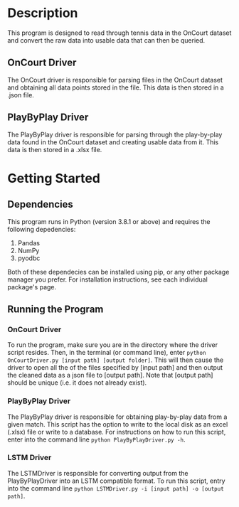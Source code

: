 # Description 
This program is designed to read through tennis data in the OnCourt dataset and convert the raw data into usable data that can then be queried.
## OnCourt Driver
The OnCourt driver is responsible for parsing files in the OnCourt dataset and obtaining all data points stored in the file. This data is then stored in a .json file.
## PlayByPlay Driver
The PlayByPlay driver is responsible for parsing through the play-by-play data found in the OnCourt dataset and creating usable data from it. This data is then stored in a .xlsx file. 
# Getting Started
## Dependencies
This program runs in Python (version 3.8.1 or above) and requires the following depedencies:
1. Pandas
2. NumPy
3. pyodbc

Both of these dependecies can be installed using pip, or any other package manager you prefer. For installation instructions, see each individual package's page.
## Running the Program
### OnCourt Driver
To run the program, make sure you are in the directory where the driver script resides. Then, in the terminal (or command line), enter `python OnCourtDriver.py [input path] [output folder]`. This will then cause the driver to open all the of the files specified by [input path] and then output the cleaned data as a json file to [output path]. Note that [output path] should be unique (i.e. it does not already exist).
### PlayByPlay Driver
The PlayByPlay driver is responsible for obtaining play-by-play data from a given match. This script has the option to write to the local disk as an excel (.xlsx) file or write to a database. For instructions on how to run this script, enter into the command line `python PlayByPlayDriver.py -h`.
### LSTM Driver
The LSTMDriver is responsible for converting output from the PlayByPlayDriver into an LSTM compatible format. To run this script, entry into the command line `python LSTMDriver.py -i [input path] -o [output path]`.
